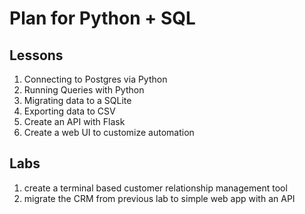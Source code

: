 # Plan for Python + SQL

## Lessons

1. Connecting to Postgres via Python
1. Running Queries with Python
1. Migrating data to a SQLite
1. Exporting data to CSV
1. Create an API with Flask
1. Create a web UI to customize automation

## Labs

1. create a terminal based customer relationship management tool
1. migrate the CRM from previous lab to simple web app with an API
